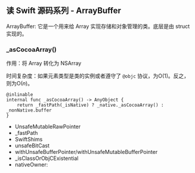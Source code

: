 ## 读 Swift 源码系列 - ArrayBuffer

ArrayBuffer: 它是一个用来给 Array 实现存储和对象管理的类。底层是由 struct 实现的。

### _asCocoaArray()
作用：将 Array 转化为 NSArray

时间复杂度：如果元素类型是类的实例或者遵守了 `@objc` 协议，为O(1)。反之，则为O(*n*)。
```
@inlinable
internal func _asCocoaArray() -> AnyObject {
    return _fastPath(_isNative) ? _native._asCocoaArray() : _nonNative.buffer
}
```


* UnsafeMutableRawPointer
* _fastPath
* SwiftShims
* unsafeBitCast
* withUnsafeBufferPointer/withUnsafeMutableBufferPointer
* _isClassOrObjCExistential
* nativeOwner: